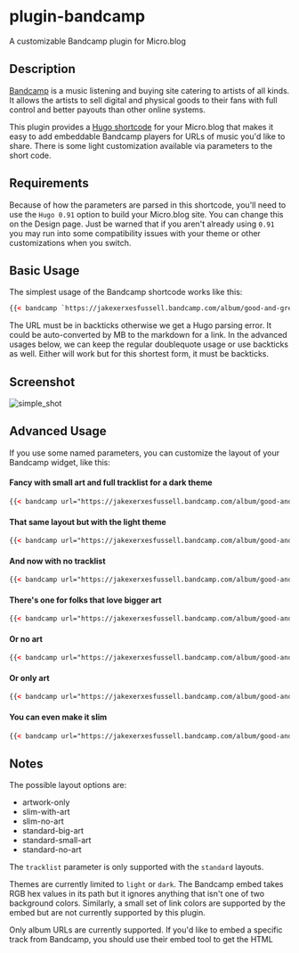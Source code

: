 # plugin-bandcamp

A customizable Bandcamp plugin for Micro.blog

## Description

[Bandcamp](https://bandcamp.com) is a music listening and buying site catering to artists of all kinds. It allows the artists to sell digital and physical goods to their fans with full control and better payouts than other online systems.

This plugin provides a [Hugo shortcode](https://gohugo.io/content-management/shortcodes/) for your Micro.blog that makes it easy to add embeddable Bandcamp players for URLs of music you'd like to share. There is some light customization available via parameters to the short code.

## Requirements

Because of how the parameters are parsed in this shortcode, you'll need to use the `Hugo 0.91` option to build your Micro.blog site. You can change this on the Design page. Just be warned that if you aren't already using `0.91` you may run into some compatibility issues with your theme or other customizations when you switch.

## Basic Usage

The simplest usage of the Bandcamp shortcode works like this:

```html
{{< bandcamp `https://jakexerxesfussell.bandcamp.com/album/good-and-green-again` >}}
```

The URL must be in backticks otherwise we get a Hugo parsing error. It could be auto-converted by MB to the markdown for a link. In the advanced usages below, we can keep the regular doublequote usage or use backticks as well. Either will work but for this shortest form, it must be backticks.

## Screenshot

![simple_shot](https://user-images.githubusercontent.com/2454/166129522-0903dc79-b263-4001-b702-aa35b54d11f8.png)

## Advanced Usage

If you use some named parameters, you can customize the layout of your Bandcamp widget, like this:

#### Fancy with small art and full tracklist for a dark theme
```html
{{< bandcamp url="https://jakexerxesfussell.bandcamp.com/album/good-and-green-again" layout="standard-small-art" tracklist="true" theme="dark" >}}
```

#### That same layout but with the light theme
```html
{{< bandcamp url="https://jakexerxesfussell.bandcamp.com/album/good-and-green-again" layout="standard-small-art" tracklist="true" theme="light" >}}
```

#### And now with no tracklist
```html
{{< bandcamp url="https://jakexerxesfussell.bandcamp.com/album/good-and-green-again" layout="standard-small-art" tracklist="false" >}}
```

#### There's one for folks that love bigger art
```html
{{< bandcamp url="https://jakexerxesfussell.bandcamp.com/album/good-and-green-again" layout="standard-big-art" >}}
```

#### Or no art
```html
{{< bandcamp url="https://jakexerxesfussell.bandcamp.com/album/good-and-green-again" layout="standard-no-art" tracklist="true" >}}
```

#### Or only art
```html
{{< bandcamp url="https://jakexerxesfussell.bandcamp.com/album/good-and-green-again" layout="artwork-only" >}}
```

#### You can even make it slim
```html
{{< bandcamp url="https://jakexerxesfussell.bandcamp.com/album/good-and-green-again" layout="slim-with-art" theme="dark" >}}
```

## Notes

The possible layout options are:
- artwork-only
- slim-with-art
- slim-no-art
- standard-big-art
- standard-small-art
- standard-no-art

The `tracklist` parameter is only supported with the `standard` layouts.

Themes are currently limited to `light` or `dark`. The Bandcamp embed takes RGB hex values in its path but it ignores anything that isn't one of two background colors. Similarly, a small set of link colors are supported by the embed but are not currently supported by this plugin.

Only album URLs are currently supported. If you'd like to embed a specific track from Bandcamp, you should use their embed tool to get the HTML
